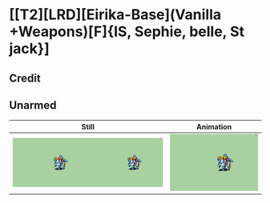 # [\[T2\]\[LRD\]\[Eirika-Base\]\(Vanilla +Weapons\)\[F\]{IS, Sephie, belle, St jack}]

## Credit


	
## Unarmed

| Still | Animation |
| :---: | :-------: |
| ![Unarmed still](./Unarmed_000.png) | ![Unarmed animation](./Unarmed.gif) |
